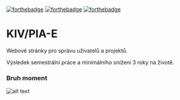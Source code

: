 [![forthebadge](https://forthebadge.com/images/badges/made-with-java.svg)](https://forthebadge.com)
[![forthebadge](https://forthebadge.com/images/badges/fuck-it-ship-it.svg)](https://forthebadge.com)
[![forthebadge](https://forthebadge.com/images/badges/fo-real.svg)](https://forthebadge.com)

# KIV/PIA-E

Webové stránky pro správu uživatelů a projektů.

Výsledek semestrální práce a minimálního snížení 3 roky na životě.

### Bruh moment

![alt text](https://upload.wikimedia.org/wikipedia/commons/6/6f/Mychtar_and_his_Snowdog.jpg)